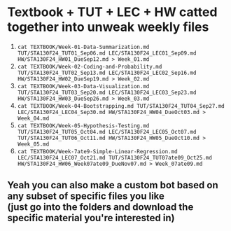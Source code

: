 # Textbook + TUT + LEC + HW catted together into unweak weekly files

1. `cat TEXTBOOK/Week-01-Data-Summarization.md TUT/STA130F24_TUT01_Sep06.md LEC/STA130F24_LEC01_Sep09.md HW/STA130F24_HW01_DueSep12.md > Week_01.md`
2. `cat TEXTBOOK/Week-02-Coding-and-Probability.md TUT/STA130F24_TUT02_Sep13.md LEC/STA130F24_LEC02_Sep16.md HW/STA130F24_HW02_DueSep19.md > Week_02.md`
3. `cat TEXTBOOK/Week-03-Data-Visualization.md TUT/STA130F24_TUT03_Sep20.md LEC/STA130F24_LEC03_Sep23.md HW/STA130F24_HW03_DueSep26.md > Week_03.md`
4. `cat TEXTBOOK/Week-04-Bootstrapping.md TUT/STA130F24_TUT04_Sep27.md LEC/STA130F24_LEC04_Sep30.md HW/STA130F24_HW04_DueOct03.md > Week_04.md`
5. `cat TEXTBOOK/Week-05-Hypothesis-Testing.md TUT/STA130F24_TUT05_Oct04.md LEC/STA130F24_LEC05_Oct07.md TUT/STA130F24_TUT06_Oct11.md HW/STA130F24_HW05_DueOct10.md > Week_05.md`
6. `cat TEXTBOOK/Week-7ate9-Simple-Linear-Regression.md LEC/STA130F24_LEC07_Oct21.md TUT/STA130F24_TUT07ate09_Oct25.md HW/STA130F24_HW06_Week07ate09_DueNov07.md > Week_07ate09.md`

## Yeah you can also make a custom bot based on any subset of specific files you like<br>(just go into the folders and download the specific material you're interested in)
